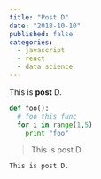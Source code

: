 ```yaml
---
title: "Post D"
date: "2018-10-10"
published: false
categories:
  - javascript
  - react
  - data science
---
```


This is **post** D.

```python
def foo():
  # foo this func
  for i in range(1,5)
    print "foo"
```

> This is post D.

`This is post D.`


